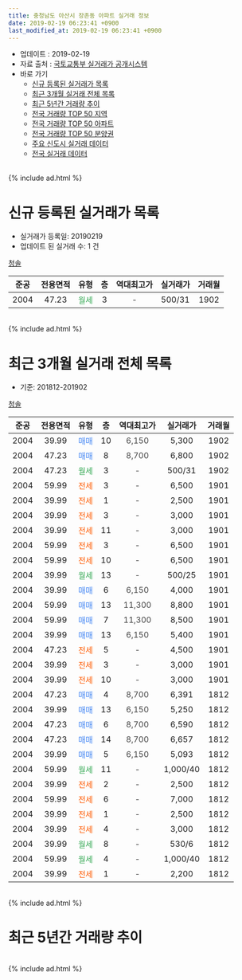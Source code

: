 ```yaml
---
title: 충청남도 아산시 장존동 아파트 실거래 정보
date: 2019-02-19 06:23:41 +0900
last_modified_at: 2019-02-19 06:23:41 +0900
---
```


* 업데이트 : 2019-02-19
* 자료 출처 : [국토교통부 실거래가 공개시스템](http://rt.molit.go.kr)
* 바로 가기
    * [신규 등록된 실거래가 목록](#신규-등록된-실거래가-목록)
    * [최근 3개월 실거래 전체 목록](#최근-3개월-실거래-전체-목록)
    * [최근 5년간 거래량 추이](#최근-5년간-거래량-추이)
    * [전국 거래량 TOP 50 지역](https://inasie.github.io/apt-trade-info/최근-3개월-전국에서-가장-거래가-많이-발생한-지역)
    * [전국 거래량 TOP 50 아파트](https://inasie.github.io/apt-trade-info/최근-3개월-전국에서-가장-거래가-많이-발생한-아파트)
    * [전국 거래량 TOP 50 분양권](https://inasie.github.io/apt-trade-info/최근-3개월-전국에서-가장-거래가-많이-발생한-분양권)
    * [주요 신도시 실거래 데이터](https://inasie.github.io/apt-trade-info/주요-신도시)
    * [전국 실거래 데이터](https://inasie.github.io/apt-trade-info/전국)
<br>
{% include ad.html %}
<br>

# 신규 등록된 실거래가 목록
* 실거래가 등록일: 20190219
* 업데이트 된 실거래 수: 1 건


[청솔](https://search.naver.com/search.naver?query=%EC%B6%A9%EC%B2%AD%EB%82%A8%EB%8F%84+%EC%95%84%EC%82%B0%EC%8B%9C+%EC%9E%A5%EC%A1%B4%EB%8F%99+%EC%B2%AD%EC%86%94)

|준공|전용면적|유형|층|역대최고가|실거래가|거래월|
|:---:|:---:|:---:|:---:|:---:|:---:|:---:|
|2004|47.23|<span style="color:#34a853">월세</span>|3|<span style="color:#444444">-</span>|500/31|1902|


<br>
{% include ad.html %}
<br>

# 최근 3개월 실거래 전체 목록
* 기준: 201812-201902


[청솔](https://search.naver.com/search.naver?query=%EC%B6%A9%EC%B2%AD%EB%82%A8%EB%8F%84+%EC%95%84%EC%82%B0%EC%8B%9C+%EC%9E%A5%EC%A1%B4%EB%8F%99+%EC%B2%AD%EC%86%94)

|준공|전용면적|유형|층|역대최고가|실거래가|거래월|
|:---:|:---:|:---:|:---:|:---:|:---:|:---:|
|2004|39.99|<span style="color:#4285f3">매매</span>|10|<span style="color:#444444">6,150</span>|5,300|1902|
|2004|47.23|<span style="color:#4285f3">매매</span>|8|<span style="color:#444444">8,700</span>|6,800|1902|
|2004|47.23|<span style="color:#34a853">월세</span>|3|<span style="color:#444444">-</span>|500/31|1902|
|2004|59.99|<span style="color:#ff5a00">전세</span>|3|<span style="color:#444444">-</span>|6,500|1901|
|2004|39.99|<span style="color:#ff5a00">전세</span>|1|<span style="color:#444444">-</span>|2,500|1901|
|2004|39.99|<span style="color:#ff5a00">전세</span>|3|<span style="color:#444444">-</span>|3,000|1901|
|2004|39.99|<span style="color:#ff5a00">전세</span>|11|<span style="color:#444444">-</span>|3,000|1901|
|2004|59.99|<span style="color:#ff5a00">전세</span>|3|<span style="color:#444444">-</span>|6,500|1901|
|2004|59.99|<span style="color:#ff5a00">전세</span>|10|<span style="color:#444444">-</span>|6,500|1901|
|2004|39.99|<span style="color:#34a853">월세</span>|13|<span style="color:#444444">-</span>|500/25|1901|
|2004|39.99|<span style="color:#4285f3">매매</span>|6|<span style="color:#444444">6,150</span>|4,000|1901|
|2004|59.99|<span style="color:#4285f3">매매</span>|13|<span style="color:#444444">11,300</span>|8,800|1901|
|2004|59.99|<span style="color:#4285f3">매매</span>|7|<span style="color:#444444">11,300</span>|8,500|1901|
|2004|39.99|<span style="color:#4285f3">매매</span>|13|<span style="color:#444444">6,150</span>|5,400|1901|
|2004|47.23|<span style="color:#ff5a00">전세</span>|5|<span style="color:#444444">-</span>|4,500|1901|
|2004|39.99|<span style="color:#ff5a00">전세</span>|3|<span style="color:#444444">-</span>|3,000|1901|
|2004|39.99|<span style="color:#ff5a00">전세</span>|10|<span style="color:#444444">-</span>|3,000|1901|
|2004|47.23|<span style="color:#4285f3">매매</span>|4|<span style="color:#444444">8,700</span>|6,391|1812|
|2004|39.99|<span style="color:#4285f3">매매</span>|13|<span style="color:#444444">6,150</span>|5,250|1812|
|2004|47.23|<span style="color:#4285f3">매매</span>|6|<span style="color:#444444">8,700</span>|6,590|1812|
|2004|47.23|<span style="color:#4285f3">매매</span>|14|<span style="color:#444444">8,700</span>|6,657|1812|
|2004|39.99|<span style="color:#4285f3">매매</span>|5|<span style="color:#444444">6,150</span>|5,093|1812|
|2004|59.99|<span style="color:#34a853">월세</span>|11|<span style="color:#444444">-</span>|1,000/40|1812|
|2004|39.99|<span style="color:#ff5a00">전세</span>|2|<span style="color:#444444">-</span>|2,500|1812|
|2004|59.99|<span style="color:#ff5a00">전세</span>|6|<span style="color:#444444">-</span>|7,000|1812|
|2004|39.99|<span style="color:#ff5a00">전세</span>|1|<span style="color:#444444">-</span>|2,500|1812|
|2004|39.99|<span style="color:#ff5a00">전세</span>|4|<span style="color:#444444">-</span>|3,000|1812|
|2004|39.99|<span style="color:#34a853">월세</span>|8|<span style="color:#444444">-</span>|530/6|1812|
|2004|59.99|<span style="color:#34a853">월세</span>|4|<span style="color:#444444">-</span>|1,000/40|1812|
|2004|39.99|<span style="color:#ff5a00">전세</span>|1|<span style="color:#444444">-</span>|2,200|1812|


<br>
{% include ad.html %}
<br>

# 최근 5년간 거래량 추이


<div style="width:100%;">
    <canvas id="deal_progress" height="200"></canvas>
</div>

<script>
new Chart(document.getElementById("deal_progress"), {
    type: 'line',
    data: {
        labels: ['201402','201403','201404','201405','201406','201407','201408','201409','201410','201411','201412','201501','201502','201503','201504','201505','201506','201507','201508','201509','201510','201511','201512','201601','201602','201603','201604','201605','201606','201607','201608','201609','201610','201611','201612','201701','201702','201703','201704','201705','201706','201707','201708','201709','201710','201711','201712','201801','201802','201803','201804','201805','201806','201807','201808','201809','201810','201811','201812','201901','201902'],
        datasets: [{
            label: '매매',
            pointRadius: 1,
            data: [8, 18, 6, 15, 10, 10, 9, 17, 14, 10, 9, 13, 11, 15, 11, 6, 9, 8, 8, 9, 28, 24, 5, 7, 6, 13, 10, 12, 9, 5, 10, 9, 10, 12, 9, 8, 6, 12, 6, 11, 6, 17, 16, 13, 5, 7, 4, 3, 11, 9, 8, 4, 15, 5, 8, 4, 6, 9, 5, 4, 2],
            borderColor: "rgba(255, 201, 14, 1)",
            backgroundColor: "rgba(255, 201, 14, 0.5)",
            fill: false,
            lineTension: 0
        },{
            label: '전월세',
            pointRadius: 1,
            data: [25, 29, 22, 43, 36, 32, 39, 27, 21, 14, 14, 30, 14, 24, 27, 23, 27, 33, 37, 31, 37, 20, 32, 17, 19, 26, 28, 16, 27, 20, 19, 16, 12, 13, 12, 9, 18, 17, 23, 18, 15, 17, 39, 22, 24, 13, 8, 16, 12, 19, 15, 20, 13, 13, 11, 11, 14, 16, 8, 10, 1],
            borderColor: "rgba(0, 141, 185, 1)",
            backgroundColor: "rgba(0, 141, 185, 0.5)",
            fill: false,
            lineTension: 0
        }
        ]
    },
    options: {
        responsive: true,
        title: {
            display: false
        },
        tooltips: {
            mode: 'index',
            intersect: false
        },
        hover: {
            mode: 'nearest',
            intersect: true
        },
        scales: {
            xAxes: [{
                display: true,
                scaleLabel: {
                    display: true,
                    labelString: '년/월'
                }
            }],
            yAxes: [{
                display: true,
                ticks: {
                    suggestedMin: 0,
                },
                scaleLabel: {
                    display: true,
                    labelString: '실거래 수'
                }
            }]
        }
    }
});

</script>


<br>
{% include ad.html %}
<br>

